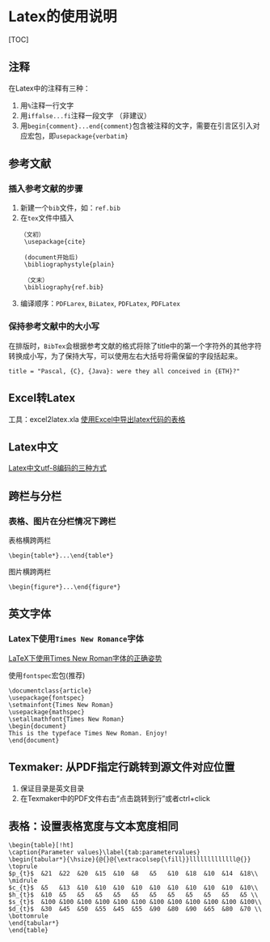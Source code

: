 # Latex的使用说明
[TOC]

## 注释

在Latex中的注释有三种：
1. 用`%`注释一行文字
2. 用`iffalse...fi`注释一段文字 （非建议）
3. 用`begin{comment}...end{comment}`包含被注释的文字，需要在引言区引入对应宏包，即`usepackage{verbatim}`

## 参考文献

### 插入参考文献的步骤

1. 新建一个`bib`文件，如：`ref.bib`
2. 在`tex`文件中插入
   ```
   （文初）
    \usepackage{cite}

    (document开始后)
    \bibliographystyle{plain}

    （文末）
    \bibliography{ref.bib}
    ```
3. 编译顺序：`PDFLarex`, `BiLatex`, `PDFLatex`, `PDFLatex`

### 保持参考文献中的大小写

在排版时，`BibTex`会根据参考文献的格式将除了title中的第一个字符外的其他字符转换成小写，为了保持大写，可以使用左右大括号将需保留的字段括起来。

```
title = "Pascal, {C}, {Java}: were they all conceived in {ETH}?"
```

## Excel转Latex

工具：excel2latex.xla 
[使用Excel中导出latex代码的表格](https://blog.csdn.net/Jiajikang_jjk/article/details/80788501)

## Latex中文

[Latex中文utf-8编码的三种方式](https://www.cnblogs.com/dezheng/p/3874434.html)

## 跨栏与分栏

### 表格、图片在分栏情况下跨栏

表格横跨两栏
```
\begin{table*}...\end{table*}
```

图片横跨两栏
```
\begin{figure*}...\end{figure*}
```

## 英文字体

### Latex下使用`Times New Romance`字体

[LaTeX下使用Times New Roman字体的正确姿势](https://www.latexstudio.net/archives/9323.html)

使用`fontspec`宏包(推荐)
 ```
 \documentclass{article}
 \usepackage{fontspec}
 \setmainfont{Times New Roman}
 \usepackage{mathspec}
 \setallmathfont{Times New Roman}
 \begin{document}
 This is the typeface Times New Roman. Enjoy!
 \end{document}
 ```  

## Texmaker: 从PDF指定行跳转到源文件对应位置

1. 保证目录是英文目录
2. 在Texmaker中的PDF文件右击“点击跳转到行”或者ctrl+click

## 表格：设置表格宽度与文本宽度相同

```
\begin{table}[!ht]
\caption{Parameter values}\label{tab:parametervalues}
\begin{tabular*}{\hsize}{@{}@{\extracolsep{\fill}}lllllllllllll@{}}
\toprule
$p_{t}$  &21  &22  &20  &15  &10  &8   &5   &10  &18  &10  &14  &18\\
\midrule
$c_{t}$  &5   &13  &10  &10  &10  &10  &10  &10  &10  &10  &10  &10\\
$h_{t}$  &10  &5   &5   &5   &5   &5   &5   &5   &5   &5   &5   &5 \\
$s_{t}$  &100 &100 &100 &100 &100 &100 &100 &100 &100 &100 &100 &100\\
$d_{t}$  &30  &45  &50  &55  &45  &55  &90  &80  &90  &65  &80  &70 \\
\bottomrule
\end{tabular*}
\end{table}
```